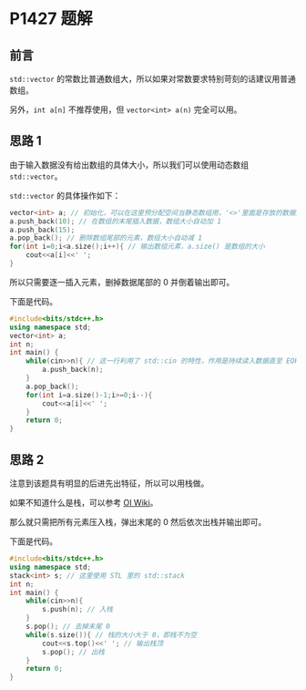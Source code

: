# P1427 题解

## 前言

`std::vector` 的常数比普通数组大，所以如果对常数要求特别苛刻的话建议用普通数组。

另外，`int a[n]` 不推荐使用，但 `vector<int> a(n)` 完全可以用。

## 思路 1

由于输入数据没有给出数组的具体大小，所以我们可以使用动态数组 `std::vector`。

`std::vector` 的具体操作如下：
```cpp
vector<int> a; // 初始化，可以在这里预分配空间当静态数组用，'<>'里面是存放的数据类型
a.push_back(10); // 在数组的末尾插入数据，数组大小自动加 1
a.push_back(15);
a.pop_back(); // 删除数组尾部的元素，数组大小自动减 1
for(int i=0;i<a.size();i++){ // 输出数组元素，a.size() 是数组的大小
    cout<<a[i]<<' ';
}
```
所以只需要逐一插入元素，删掉数据尾部的 $0$ 并倒着输出即可。

下面是代码。
```cpp
#include<bits/stdc++.h>
using namespace std;
vector<int> a;
int n;
int main() {
    while(cin>>n){ // 这一行利用了 std::cin 的特性，作用是持续读入数据直至 EOF
        a.push_back(n);
    }
    a.pop_back();
    for(int i=a.size()-1;i>=0;i--){
        cout<<a[i]<<' ';
    }
    return 0;
}
```

## 思路 2

注意到该题具有明显的后进先出特征，所以可以用栈做。

如果不知道什么是栈，可以参考 [OI Wiki](https://oi-wiki.org/ds/stack/)。

那么就只需把所有元素压入栈，弹出末尾的 $0$ 然后依次出栈并输出即可。

下面是代码。
```cpp
#include<bits/stdc++.h>
using namespace std;
stack<int> s; // 这里使用 STL 里的 std::stack
int n;
int main() {
    while(cin>>n){ 
        s.push(n); // 入栈
    }
    s.pop(); // 去掉末尾 0
    while(s.size()){ // 栈的大小大于 0，即栈不为空
        cout<<s.top()<<' '; // 输出栈顶
        s.pop(); // 出栈
    }
    return 0;
}
```